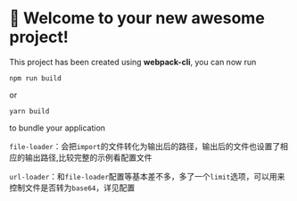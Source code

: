 # 🚀 Welcome to your new awesome project!

This project has been created using **webpack-cli**, you can now run

```
npm run build
```

or

```
yarn build
```

to bundle your application



`file-loader`：会把`import`的文件转化为输出后的路径，输出后的文件也设置了相应的输出路径,比较完整的示例看配置文件

`url-loader`：和`file-loader`配置等基本差不多，多了一个`limit`选项，可以用来控制文件是否转为`base64`，详见配置